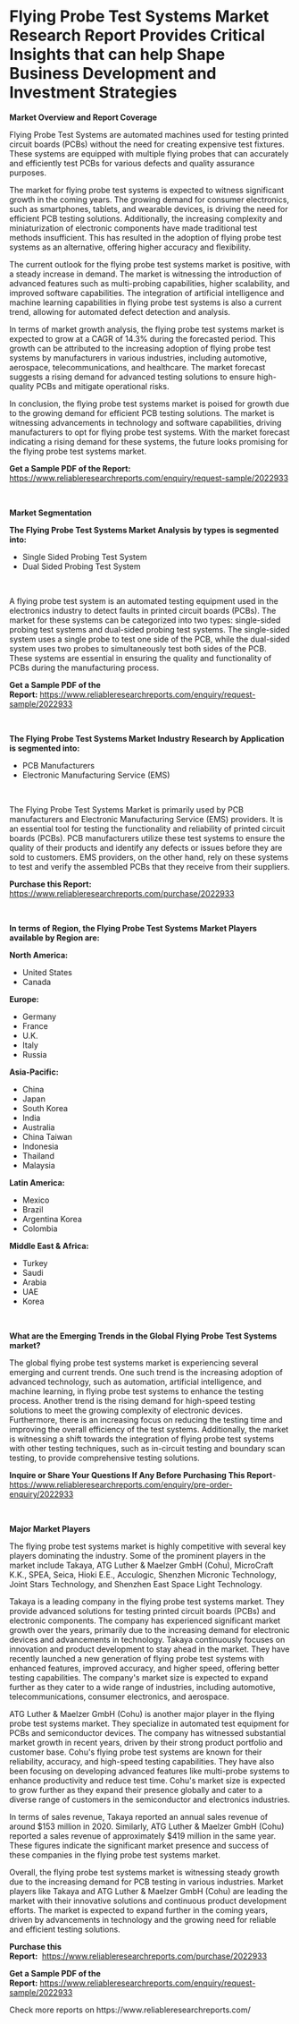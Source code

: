 <p><h1>Flying Probe Test Systems Market Research Report Provides Critical Insights that can help Shape Business Development and Investment Strategies</h1></p><p><strong>Market Overview and Report Coverage</strong></p>
<p><p>Flying Probe Test Systems are automated machines used for testing printed circuit boards (PCBs) without the need for creating expensive test fixtures. These systems are equipped with multiple flying probes that can accurately and efficiently test PCBs for various defects and quality assurance purposes.</p><p>The market for flying probe test systems is expected to witness significant growth in the coming years. The growing demand for consumer electronics, such as smartphones, tablets, and wearable devices, is driving the need for efficient PCB testing solutions. Additionally, the increasing complexity and miniaturization of electronic components have made traditional test methods insufficient. This has resulted in the adoption of flying probe test systems as an alternative, offering higher accuracy and flexibility.</p><p>The current outlook for the flying probe test systems market is positive, with a steady increase in demand. The market is witnessing the introduction of advanced features such as multi-probing capabilities, higher scalability, and improved software capabilities. The integration of artificial intelligence and machine learning capabilities in flying probe test systems is also a current trend, allowing for automated defect detection and analysis.</p><p>In terms of market growth analysis, the flying probe test systems market is expected to grow at a CAGR of 14.3% during the forecasted period. This growth can be attributed to the increasing adoption of flying probe test systems by manufacturers in various industries, including automotive, aerospace, telecommunications, and healthcare. The market forecast suggests a rising demand for advanced testing solutions to ensure high-quality PCBs and mitigate operational risks.</p><p>In conclusion, the flying probe test systems market is poised for growth due to the growing demand for efficient PCB testing solutions. The market is witnessing advancements in technology and software capabilities, driving manufacturers to opt for flying probe test systems. With the market forecast indicating a rising demand for these systems, the future looks promising for the flying probe test systems market.</p></p>
<p><strong>Get a Sample PDF of the Report:</strong> <a href="https://www.reliableresearchreports.com/enquiry/request-sample/2022933">https://www.reliableresearchreports.com/enquiry/request-sample/2022933</a></p>
<p>&nbsp;</p>
<p><strong>Market Segmentation</strong></p>
<p><strong>The Flying Probe Test Systems Market Analysis by types is segmented into:</strong></p>
<p><ul><li>Single Sided Probing Test System</li><li>Dual Sided Probing Test System</li></ul></p>
<p>&nbsp;</p>
<p><p>A flying probe test system is an automated testing equipment used in the electronics industry to detect faults in printed circuit boards (PCBs). The market for these systems can be categorized into two types: single-sided probing test systems and dual-sided probing test systems. The single-sided system uses a single probe to test one side of the PCB, while the dual-sided system uses two probes to simultaneously test both sides of the PCB. These systems are essential in ensuring the quality and functionality of PCBs during the manufacturing process.</p></p>
<p><strong>Get a Sample PDF of the Report:</strong>&nbsp;<a href="https://www.reliableresearchreports.com/enquiry/request-sample/2022933">https://www.reliableresearchreports.com/enquiry/request-sample/2022933</a></p>
<p>&nbsp;</p>
<p><strong>The Flying Probe Test Systems Market Industry Research by Application is segmented into:</strong></p>
<p><ul><li>PCB Manufacturers</li><li>Electronic Manufacturing Service (EMS)</li></ul></p>
<p>&nbsp;</p>
<p><p>The Flying Probe Test Systems Market is primarily used by PCB manufacturers and Electronic Manufacturing Service (EMS) providers. It is an essential tool for testing the functionality and reliability of printed circuit boards (PCBs). PCB manufacturers utilize these test systems to ensure the quality of their products and identify any defects or issues before they are sold to customers. EMS providers, on the other hand, rely on these systems to test and verify the assembled PCBs that they receive from their suppliers.</p></p>
<p><strong>Purchase this Report:</strong>&nbsp; <a href="https://www.reliableresearchreports.com/purchase/2022933">https://www.reliableresearchreports.com/purchase/2022933</a></p>
<p>&nbsp;</p>
<p><strong>In terms of Region, the Flying Probe Test Systems Market Players available by Region are:</strong></p>
<p>
    <p> <strong> North America: </strong>
        <ul>
            <li>United States</li>
            <li>Canada</li>
        </ul>
        </p> 
    <p> <strong> Europe: </strong>
        <ul>
            <li>Germany</li>
            <li>France</li>
            <li>U.K.</li>
            <li>Italy</li>
            <li>Russia</li>
        </ul>
        </p> 
    <p> <strong> Asia-Pacific: </strong>
        <ul>
            <li>China</li>
            <li>Japan</li>
            <li>South Korea</li>
            <li>India</li>
            <li>Australia</li>
            <li>China Taiwan</li>
            <li>Indonesia</li>
            <li>Thailand</li>
            <li>Malaysia</li>
        </ul>
        </p> 
    <p> <strong> Latin America: </strong>
        <ul>
            <li>Mexico</li>
            <li>Brazil</li>
            <li>Argentina Korea</li>
            <li>Colombia</li>
        </ul>
        </p> 
    <p> <strong> Middle East & Africa: </strong>
        <ul>
            <li>Turkey</li>
            <li>Saudi</li>
            <li>Arabia</li>
            <li>UAE</li>
            <li>Korea</li>
        </ul>
    </p>
    </p>
<p>&nbsp;</p>
<p><strong>What are the Emerging Trends in the Global Flying Probe Test Systems market?</strong></p>
<p><p>The global flying probe test systems market is experiencing several emerging and current trends. One such trend is the increasing adoption of advanced technology, such as automation, artificial intelligence, and machine learning, in flying probe test systems to enhance the testing process. Another trend is the rising demand for high-speed testing solutions to meet the growing complexity of electronic devices. Furthermore, there is an increasing focus on reducing the testing time and improving the overall efficiency of the test systems. Additionally, the market is witnessing a shift towards the integration of flying probe test systems with other testing techniques, such as in-circuit testing and boundary scan testing, to provide comprehensive testing solutions.</p></p>
<p><strong>Inquire or Share Your Questions If Any Before Purchasing This Report</strong>- <a href="https://www.reliableresearchreports.com/enquiry/pre-order-enquiry/2022933">https://www.reliableresearchreports.com/enquiry/pre-order-enquiry/2022933</a></p>
<p>&nbsp;</p>
<p><strong>Major Market Players</strong></p>
<p><p>The flying probe test systems market is highly competitive with several key players dominating the industry. Some of the prominent players in the market include Takaya, ATG Luther & Maelzer GmbH (Cohu), MicroCraft K.K., SPEA, Seica, Hioki E.E., Acculogic, Shenzhen Micronic Technology, Joint Stars Technology, and Shenzhen East Space Light Technology.</p><p>Takaya is a leading company in the flying probe test systems market. They provide advanced solutions for testing printed circuit boards (PCBs) and electronic components. The company has experienced significant market growth over the years, primarily due to the increasing demand for electronic devices and advancements in technology. Takaya continuously focuses on innovation and product development to stay ahead in the market. They have recently launched a new generation of flying probe test systems with enhanced features, improved accuracy, and higher speed, offering better testing capabilities. The company's market size is expected to expand further as they cater to a wide range of industries, including automotive, telecommunications, consumer electronics, and aerospace.</p><p>ATG Luther & Maelzer GmbH (Cohu) is another major player in the flying probe test systems market. They specialize in automated test equipment for PCBs and semiconductor devices. The company has witnessed substantial market growth in recent years, driven by their strong product portfolio and customer base. Cohu's flying probe test systems are known for their reliability, accuracy, and high-speed testing capabilities. They have also been focusing on developing advanced features like multi-probe systems to enhance productivity and reduce test time. Cohu's market size is expected to grow further as they expand their presence globally and cater to a diverse range of customers in the semiconductor and electronics industries.</p><p>In terms of sales revenue, Takaya reported an annual sales revenue of around $153 million in 2020. Similarly, ATG Luther & Maelzer GmbH (Cohu) reported a sales revenue of approximately $419 million in the same year. These figures indicate the significant market presence and success of these companies in the flying probe test systems market.</p><p>Overall, the flying probe test systems market is witnessing steady growth due to the increasing demand for PCB testing in various industries. Market players like Takaya and ATG Luther & Maelzer GmbH (Cohu) are leading the market with their innovative solutions and continuous product development efforts. The market is expected to expand further in the coming years, driven by advancements in technology and the growing need for reliable and efficient testing solutions.</p></p>
<p><strong>Purchase this Report:</strong>&nbsp;&nbsp;<a href="https://www.reliableresearchreports.com/purchase/2022933">https://www.reliableresearchreports.com/purchase/2022933</a></p>
<p></p>
<p><strong>Get a Sample PDF of the Report:</strong>&nbsp;<a href="https://www.reliableresearchreports.com/enquiry/request-sample/2022933">https://www.reliableresearchreports.com/enquiry/request-sample/2022933</a></p>
<p>Check more reports on https://www.reliableresearchreports.com/</p>